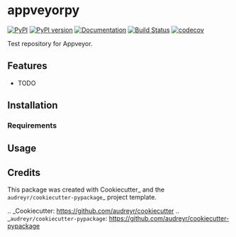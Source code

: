 appveyorpy
==========

[![PyPI](https://img.shields.io/pypi/v/appveyorpy.svg)](https://pypi.python.org/pypi/appveyorpy)
[![PyPI version](https://img.shields.io/pypi/pyversions/appveyorpy.svg)](https://pypi.python.org/pypi/appveyorpy)
[![Documentation](https://img.shields.io/badge/docs-latest-brightgreen.svg)](https://miyakogi.github.io/appveyorpy)
[![Build Status](https://travis-ci.org/miyakogi/appveyorpy.svg?branch=master)](https://travis-ci.org/miyakogi/appveyorpy)
[![codecov](https://codecov.io/gh/miyakogi/appveyorpy/branch/master/graph/badge.svg)](https://codecov.io/ghmiyakogi//appveyorpy)

Test repository for Appveyor.

## Features

* TODO

## Installation

### Requirements

## Usage

Credits
---------

This package was created with Cookiecutter_ and the `audreyr/cookiecutter-pypackage`_ project template.

.. _Cookiecutter: https://github.com/audreyr/cookiecutter
.. _`audreyr/cookiecutter-pypackage`: https://github.com/audreyr/cookiecutter-pypackage
